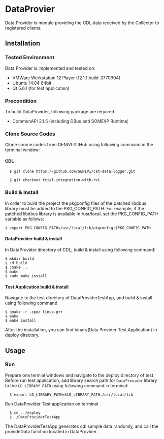 # DataProvier
Data Provider is module providing the CDL data received by the Collector to registered clients.

## Installation
### Tested Environment
Data Provider is implemented and tested on:
* VMWare Workstation 12 Player (12.1.1 build-3770994)
* Ubuntu 14.04 64bit
* Qt 5.6.1 (for test application)

### Precondition
To build DataProvider, following package are required
* CommonAPI 3.1.5 (including DBus and SOME/IP Runtime)

### Clone Source Codes
Clone source codes from GENIVI GitHub using following command in the terminal window:

#### CDL

      $ git clone https://github.com/GENIVI/cat-data-logger.git
    
      $ git checkout trial-integration-with-rvi
      
### Build & Install
In order to build the project the pkgconfig files of the patched libdbus library must be added to the PKG_CONFIG_PATH. For example, if the patched libdbus library is available in /usr/local, set the PKG_CONFIG_PATH variable as follows:

    $ export PKG_CONFIG_PATH=/usr/local/lib/pkgconfig:$PKG_CONFIG_PATH

#### DataProvider build & install
In DataProvider directory of CDL, build & install using following command:

    $ mkdir build
    $ cd build
    $ cmake ..
    $ make
    $ sudo make install
    
#### Test Application build & install
Navigate to the test directory of DataProviderTestApp, and build & install using following command:

    $ qmake -r -spec linux-g++
    $ make
    $ make install
    
After the installation, you can find binary(Data Provider Test Application) in deploy directory.

## Usage

### Run
Prepare one termial windows and navigate to the deploy directory of test.
Before run test application, add library search path for `DataProvider` library to the `LD_LIBRARY_PATH` using following command in terminal:

      $ export LD_LIBRARY_PATH=$LD_LIBRARY_PATH:/usr/local/lib

Run DataProvider Test application on terminal

      $ cd ../deploy
      $ ./DataProviderTestApp
      
The DataProviderTestApp generates cdl sample data randomly, and call the provideData function located in DataProvider.
